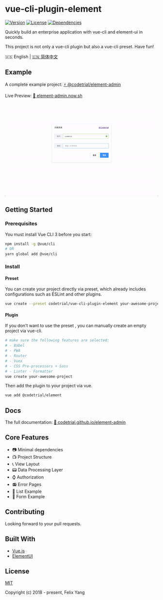 # vue-cli-plugin-element

[![Version](https://img.shields.io/npm/v/@codetrial/vue-cli-plugin-element.svg)](https://www.npmjs.com/package/@codetrial/vue-cli-plugin-element)
[![License](https://img.shields.io/npm/l/@codetrial/vue-cli-plugin-element.svg)](https://www.npmjs.com/package/@codetrial/vue-cli-plugin-element)
[![Dependencies](https://img.shields.io/david/codetrial/vue-cli-plugin-element.svg)](https://www.npmjs.com/package/@codetrial/vue-cli-plugin-element)

Quickly build an enterprise application with vue-cli and element-ui in seconds.

This project is not only a vue-cli plugin but also a vue-cli preset. Have fun!

:us: English | [:cn: 简体中文](README.zh-CN.md)

## Example

A complete example project: [:zap: @codetrial/element-admin](https://github.com/codetrial/element-admin)

Live Preview: [:telescope: element-admin.now.sh](https://element-admin.now.sh)

![Screen Capture](.github/demo.gif)

## Getting Started

### Prerequisites

You must install Vue CLI 3 before you start:

```bash
npm install -g @vue/cli
# OR
yarn global add @vue/cli
```

### Install

#### Preset

You can create your project directly via preset, which already includes configurations such as ESLint and other plugins.

```bash
vue create --preset codetrial/vue-cli-plugin-element your-awesome-project
```

#### Plugin

If you don't want to use the preset , you can manually create an empty project via vue-cli.

```bash
# make sure the following features are selected:
# - Babel
# - PWA
# - Router
# - Vuex
# - CSS Pre-processors + Sass
# - Linter - Formatter
vue create your-awesome-project
```

Then add the plugin to your project via vue.

```bash
vue add @codetrial/element
```

## Docs

The full documentation: [:book: codetrial.github.io/element-admin](https://codetrial.github.io/element-admin)

## Core Features

- :camera: Minimal dependencies
- :tv: Project Structure
- :telephone_receiver: View Layout
- :pager: Data Processing Layer
- :watch: Authorization
- :radio: Error Pages
- :mag_right: List Example
- :ghost: Form Example

## Contributing

Looking forward to your pull requests.

## Built With

- [Vue.js](https://github.com/vuejs/vue)
- [ElementUI](https://github.com/ElemeFE/element)

## License

[MIT](http://opensource.org/licenses/MIT)

Copyright (c) 2018 - present, Felix Yang
